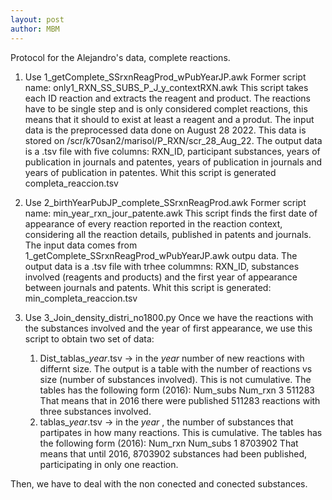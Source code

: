 ```yaml
---
layout: post
author: MBM
---
```


Protocol for the Alejandro's data, complete reactions.

1. Use 1_getComplete_SSrxnReagProd_wPubYearJP.awk
   Former script name: only1_RXN_SS_SUBS_P_J_y_contextRXN.awk
   This script takes each ID reaction and extracts the reagent and product. The reactions have to be single step and is only considered complet reactions, this means that it should to exist at least a reagent and a produt. The input data is the preprocessed data done on August 28 2022. This data is stored on /scr/k70san2/marisol/P_RXN/scr_28_Aug_22. The output data is a .tsv file with five columns: RXN_ID, participant substances, years of publication in journals and patentes, years of publication in journals and years of publication in patentes. Whit this script is generated completa_reaccion.tsv

2. Use 2_birthYearPubJP_complete_SSrxnReagProd.awk
   Former script name: min_year_rxn_jour_patente.awk
   This script finds the first date of appearance of every reaction reported in the reaction context, considering all the reaction details, published in patents and journals. The input data comes from 1_getComplete_SSrxnReagProd_wPubYearJP.awk outpu data. The output data is a  .tsv file with trhee colummns: RXN_ID, substances involved (reagents and products) and the first year of  appearance between journals and patents. Whit this script is generated: min_completa_reaccion.tsv

3. Use  3_Join_density_distri_no1800.py
   Once we have the reactions with the substances involved and the year of first appearance, we use this script to obtain  two set of data:
   1. Dist_tablas_*year*.tsv -> in the *year* number of new reactions with differnt size. The output is a table with the number of reactions vs size (number of substances involved). This is not cumulative. The tables has the following form (2016):
      Num_subs		     Num_rxn
      3					511283
      That means that in 2016 there were published 511283 reactions with three substances involved.
   2. tablas_*year*.tsv -> in the *year* , the number of substances that partipates in how many reactions. This is cumulative. The tables has the following form (2016):
      Num_rxn		Num_subs
      1			8703902
      That means that until 2016,  8703902 substances had been published, participating in only one reaction.


Then, we have to deal with the non conected and conected substances.